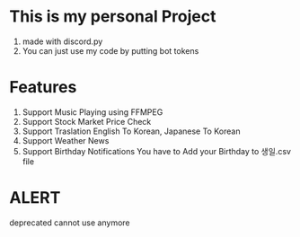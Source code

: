 # This is my personal Project
1. made with discord.py
2. You can just use my code by putting bot tokens

# Features
1. Support Music Playing using FFMPEG
2. Support Stock Market Price Check
3. Support Traslation English To Korean, Japanese To Korean
4. Support Weather News
5. Support Birthday Notifications You have to Add your Birthday to 생일.csv file

# ALERT
deprecated cannot use anymore
